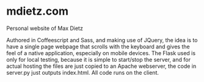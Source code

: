 mdietz.com
==========

Personal website of Max Dietz

Authored in Coffeescript and Sass, and making use of JQuery, the idea is to have a single page webpage that scrolls with the keyboard and gives the feel of a native application, especially on mobile devices.  The Flask used is only for local testing, because it is simple to start/stop the server, and for actual hosting the files are just copied to an Apache webserver, the code in server.py just outputs index.html.  All code runs on the client.
